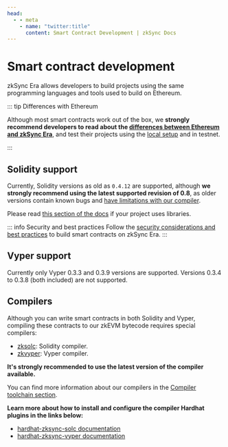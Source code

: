 ```yaml
---
head:
  - - meta
    - name: "twitter:title"
      content: Smart Contract Development | zkSync Docs
---
```


# Smart contract development

zkSync Era allows developers to build projects using the same programming languages and tools used to build on Ethereum.

::: tip Differences with Ethereum

Although most smart contracts work out of the box, we **strongly recommend developers to read about the [differences between Ethereum and zkSync Era](./differences-with-ethereum.md)**, and test their projects using the [local setup](../../test-and-debug/README.md) and in testnet.

:::

## Solidity support

Currently, Solidity versions as old as `0.4.12` are supported, although **we strongly recommend using the latest supported revision of 0.8**, as older versions contain known bugs and [have limitations with our compiler](../../development/compiler/compiler-toolchain/solidity.md#limitations).

Please read [this section of the docs](../../docs/zk-stack/components/compiler/fe-equivalence/solidity.md#using-libraries) if your project uses libraries.

::: info Security and best practices
Follow the [security considerations and best practices](../../quick-start/best-practices.md) to build smart contracts on zkSync Era.
:::

## Vyper support

Currently only Vyper 0.3.3 and 0.3.9 versions are supported. Versions 0.3.4 to 0.3.8 (both included) are not supported.

## Compilers

Although you can write smart contracts in both Solidity and Vyper, compiling these contracts to our zkEVM bytecode requires special compilers:

- [zksolc](https://github.com/matter-labs/zksolc-bin): Solidity compiler.
- [zkvyper](https://github.com/matter-labs/zkvyper-bin): Vyper compiler.

**It's strongly recommended to use the latest version of the compiler available.**

You can find more information about our compilers in the [Compiler toolchain section](../../development/compiler/compiler-toolchain/README.md).

**Learn more about how to install and configure the compiler Hardhat plugins in the links below:**

- [hardhat-zksync-solc documentation](../../tooling/hardhat/hardhat-zksync-solc.md)
- [hardhat-zksync-vyper documentation](../../tooling/hardhat/hardhat-zksync-vyper.md)
